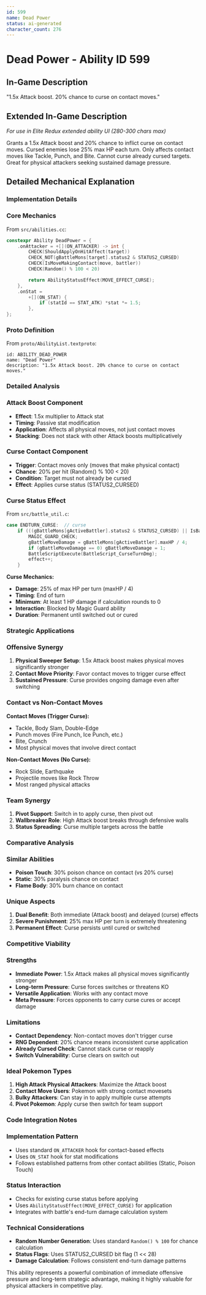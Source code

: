 ```yaml
---
id: 599
name: Dead Power
status: ai-generated
character_count: 276
---
```


# Dead Power - Ability ID 599

## In-Game Description
"1.5x Attack boost. 20% chance to curse on contact moves."

## Extended In-Game Description
*For use in Elite Redux extended ability UI (280-300 chars max)*

Grants a 1.5x Attack boost and 20% chance to inflict curse on contact moves. Cursed enemies lose 25% max HP each turn. Only affects contact moves like Tackle, Punch, and Bite. Cannot curse already cursed targets. Great for physical attackers seeking sustained damage pressure.

## Detailed Mechanical Explanation

### Implementation Details

### Core Mechanics
From `src/abilities.cc`:
```cpp
constexpr Ability DeadPower = {
    .onAttacker = +[](ON_ATTACKER) -> int {
        CHECK(ShouldApplyOnHitAffect(target))
        CHECK_NOT(gBattleMons[target].status2 & STATUS2_CURSED)
        CHECK(IsMoveMakingContact(move, battler))
        CHECK(Random() % 100 < 20)

        return AbilityStatusEffect(MOVE_EFFECT_CURSE);
    },
    .onStat =
        +[](ON_STAT) {
            if (statId == STAT_ATK) *stat *= 1.5;
        },
};
```

### Proto Definition
From `proto/AbilityList.textproto`:
```
id: ABILITY_DEAD_POWER
name: "Dead Power"
description: "1.5x Attack boost. 20% chance to curse on contact moves."
```

### Detailed Analysis

### Attack Boost Component
- **Effect**: 1.5x multiplier to Attack stat
- **Timing**: Passive stat modification
- **Application**: Affects all physical moves, not just contact moves
- **Stacking**: Does not stack with other Attack boosts multiplicatively

### Curse Contact Component
- **Trigger**: Contact moves only (moves that make physical contact)
- **Chance**: 20% per hit (Random() % 100 < 20)
- **Condition**: Target must not already be cursed
- **Effect**: Applies curse status (STATUS2_CURSED)

### Curse Status Effect
From `src/battle_util.c`:
```c
case ENDTURN_CURSE:  // curse
    if (((gBattleMons[gActiveBattler].status2 & STATUS2_CURSED) || IsBattlerCursed(gActiveBattler)) && gBattleMons[gActiveBattler].hp != 0) {
        MAGIC_GUARD_CHECK;
        gBattleMoveDamage = gBattleMons[gActiveBattler].maxHP / 4;
        if (gBattleMoveDamage == 0) gBattleMoveDamage = 1;
        BattleScriptExecute(BattleScript_CurseTurnDmg);
        effect++;
    }
```

**Curse Mechanics:**
- **Damage**: 25% of max HP per turn (maxHP / 4)
- **Timing**: End of turn
- **Minimum**: At least 1 HP damage if calculation rounds to 0
- **Interaction**: Blocked by Magic Guard ability
- **Duration**: Permanent until switched out or cured

### Strategic Applications

### Offensive Synergy
1. **Physical Sweeper Setup**: 1.5x Attack boost makes physical moves significantly stronger
2. **Contact Move Priority**: Favor contact moves to trigger curse effect
3. **Sustained Pressure**: Curse provides ongoing damage even after switching

### Contact vs Non-Contact Moves
**Contact Moves (Trigger Curse):**
- Tackle, Body Slam, Double-Edge
- Punch moves (Fire Punch, Ice Punch, etc.)
- Bite, Crunch
- Most physical moves that involve direct contact

**Non-Contact Moves (No Curse):**
- Rock Slide, Earthquake
- Projectile moves like Rock Throw
- Most ranged physical attacks

### Team Synergy
1. **Pivot Support**: Switch in to apply curse, then pivot out
2. **Wallbreaker Role**: High Attack boost breaks through defensive walls
3. **Status Spreading**: Curse multiple targets across the battle

### Comparative Analysis

### Similar Abilities
- **Poison Touch**: 30% poison chance on contact (vs 20% curse)
- **Static**: 30% paralysis chance on contact
- **Flame Body**: 30% burn chance on contact

### Unique Aspects
1. **Dual Benefit**: Both immediate (Attack boost) and delayed (curse) effects
2. **Severe Punishment**: 25% max HP per turn is extremely threatening
3. **Permanent Effect**: Curse persists until cured or switched

### Competitive Viability

### Strengths
- **Immediate Power**: 1.5x Attack makes all physical moves significantly stronger
- **Long-term Pressure**: Curse forces switches or threatens KO
- **Versatile Application**: Works with any contact move
- **Meta Pressure**: Forces opponents to carry curse cures or accept damage

### Limitations
- **Contact Dependency**: Non-contact moves don't trigger curse
- **RNG Dependent**: 20% chance means inconsistent curse application
- **Already Cursed Check**: Cannot stack curse or reapply
- **Switch Vulnerability**: Curse clears on switch out

### Ideal Pokemon Types
1. **High Attack Physical Attackers**: Maximize the Attack boost
2. **Contact Move Users**: Pokemon with strong contact movesets
3. **Bulky Attackers**: Can stay in to apply multiple curse attempts
4. **Pivot Pokemon**: Apply curse then switch for team support

### Code Integration Notes

### Implementation Pattern
- Uses standard `ON_ATTACKER` hook for contact-based effects
- Uses `ON_STAT` hook for stat modifications
- Follows established patterns from other contact abilities (Static, Poison Touch)

### Status Interaction
- Checks for existing curse status before applying
- Uses `AbilityStatusEffect(MOVE_EFFECT_CURSE)` for application
- Integrates with battle's end-turn damage calculation system

### Technical Considerations
- **Random Number Generation**: Uses standard `Random() % 100` for chance calculation
- **Status Flags**: Uses STATUS2_CURSED bit flag (1 << 28)
- **Damage Calculation**: Follows consistent end-turn damage patterns

This ability represents a powerful combination of immediate offensive pressure and long-term strategic advantage, making it highly valuable for physical attackers in competitive play.